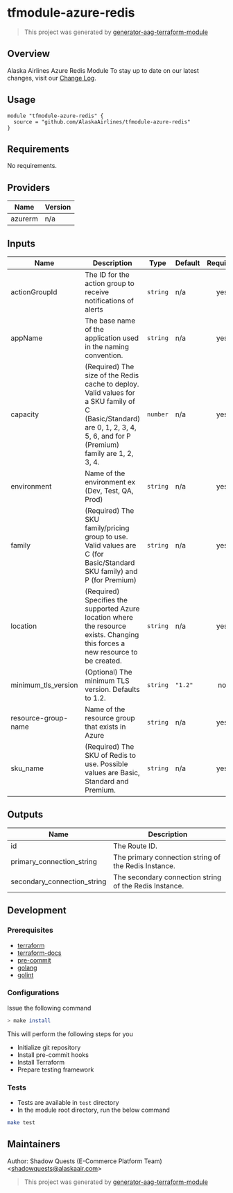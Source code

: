 # tfmodule-azure-redis

> This project was generated by [generator-aag-terraform-module](https://github.com/AlaskaAirlines/generator-aag-terraform-module)

## Overview

Alaska Airlines Azure Redis Module
To stay up to date on our latest changes, visit our [Change Log](./docs/CHANGELOG.md).

## Usage

```hcl
module "tfmodule-azure-redis" {
  source = "github.com/AlaskaAirlines/tfmodule-azure-redis"
}
```

<!-- BEGINNING OF PRE-COMMIT-TERRAFORM DOCS HOOK -->
## Requirements

No requirements.

## Providers

| Name | Version |
|------|---------|
| azurerm | n/a |

## Inputs

| Name | Description | Type | Default | Required |
|------|-------------|------|---------|:--------:|
| actionGroupId | The ID for the action group to receive notifications of alerts | `string` | n/a | yes |
| appName | The base name of the application used in the naming convention. | `string` | n/a | yes |
| capacity | (Required) The size of the Redis cache to deploy. Valid values for a SKU family of C (Basic/Standard) are 0, 1, 2, 3, 4, 5, 6, and for P (Premium) family are 1, 2, 3, 4. | `number` | n/a | yes |
| environment | Name of the environment ex (Dev, Test, QA, Prod) | `string` | n/a | yes |
| family | (Required) The SKU family/pricing group to use. Valid values are C (for Basic/Standard SKU family) and P (for Premium) | `string` | n/a | yes |
| location | (Required) Specifies the supported Azure location where the resource exists. Changing this forces a new resource to be created. | `string` | n/a | yes |
| minimum\_tls\_version | (Optional) The minimum TLS version. Defaults to 1.2. | `string` | `"1.2"` | no |
| resource-group-name | Name of the resource group that exists in Azure | `string` | n/a | yes |
| sku\_name | (Required) The SKU of Redis to use. Possible values are Basic, Standard and Premium. | `string` | n/a | yes |

## Outputs

| Name | Description |
|------|-------------|
| id | The Route ID. |
| primary\_connection\_string | The primary connection string of the Redis Instance. |
| secondary\_connection\_string | The secondary connection string of the Redis Instance. |

<!-- END OF PRE-COMMIT-TERRAFORM DOCS HOOK -->

## Development

### Prerequisites

- [terraform](https://learn.hashicorp.com/terraform/getting-started/install#installing-terraform)
- [terraform-docs](https://github.com/segmentio/terraform-docs)
- [pre-commit](https://pre-commit.com/#install)
- [golang](https://golang.org/doc/install#install)
- [golint](https://github.com/golang/lint#installation)

### Configurations

Issue the following command

```sh
> make install
```

This will perform the following steps for you

- Initialize git repository
- Install pre-commit hooks
- Install Terraform
- Prepare testing framework

### Tests

- Tests are available in `test` directory
- In the module root directory, run the below command

```sh
make test
```

## Maintainers

Author: Shadow Quests (E-Commerce Platform Team) &lt;shadowquests@alaskaair.com&gt;

> This project was generated by [generator-aag-terraform-module](https://github.com/AlaskaAirlines/generator-aag-terraform-module)

